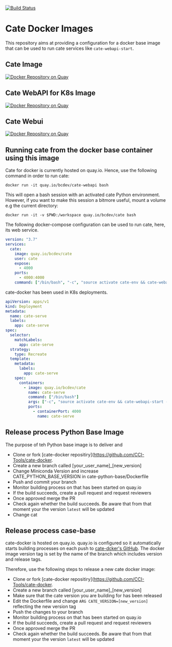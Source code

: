 [![Build Status](https://travis-ci.org/CCI-Tools/cate-docker.svg?branch=master)](https://travis-ci.org/CCI-Tools/cate-docker)

# Cate Docker Images

This repository aims at providing a configuration for a docker base image
that can be used to run cate services like `cate-webapi-start`.

## Cate Image

[![Docker Repository on Quay](https://quay.io/repository/bcdev/cate/status "Docker Repository on Quay")](https://quay.io/repository/bcdev/cate)


## Cate WebAPI for K8s Image

[![Docker Repository on Quay](https://quay.io/repository/bcdev/cate-webapi-k8s/status "Docker Repository on Quay")](https://quay.io/repository/bcdev/cate-webapi-k8s)


## Cate Webui

[![Docker Repository on Quay](https://quay.io/repository/bcdev/cate-webui/status "Docker Repository on Quay")](https://quay.io/repository/bcdev/cate-webui)

## Running cate from the docker base container using this image

Cate for docker is currently hosted on quay.io. Hence, use the following
command in order to run cate:

```shell script
docker run -it quay.io/bcdev/cate-webapi bash
```

This will open a bash session with an activated cate Python environment. However,
if you want to make this session a bitmore useful, mount a volume e.g the current directory:

```shell script
docker run -it -v $PWD:/workspace quay.io/bcdev/cate bash
```

The following docker-compose configuration can be used to run cate, here, its web service.
 

```yaml
version: "3.7"
services:
  cate:
    image: quay.io/bcdev/cate
    user: cate
    expose:
      - 4000
    ports:
      - 4000:4000
    command: ["/bin/bash", "-c", "source activate cate-env && cate-webapi-start -v -p 4000 -a 0.0.0.0"] 
```

cate-docker has been used in K8s deployments. 

```yaml
apiVersion: apps/v1
kind: Deployment
metadata:
  name: cate-serve
  labels:
    app: cate-serve
spec:
  selector:
    matchLabels:
      app: cate-serve
  strategy:
    type: Recreate
  template:
    metadata:
      labels:
        app: cate-serve
    spec:
      containers:
        - image: quay.io/bcdev/cate
          name: cate-serve
          command: ["/bin/bash"]
          args: ["-c", "source activate cate-env && cate-webapi-start -v -p 4000 -a 0.0.0.0"]
          ports:
            - containerPort: 4000
              name: cate-serve
```


## Release process Python Base Image

The purpose of teh Python base image is to deliver and 

- Clone or fork [cate-docker repositiry](https://github.com/CCI-Tools/cate-docker.
- Create a new branch called [your_user_name]_[new_version]
- Change Miniconda Version and increase CATE_PYTHON_BASE_VERSION in cate-python-base/Dockerfile
- Push and commit your branch
- Monitor building process on that has been started on quay.io 
- If the build succeeds, create a pull request and request reviewers
- Once approved merge the PR
- Check again whether the build succeeds. Be aware that from that moment
  your the version `latest` will be updated
- Change cat

## Release process case-base

cate-docker is hosted on quay.io. quay.io is configured so it automatically starts building processes on each 
push to [cate-dcker's GitHub](https://github.com/CCI-Tools/cate-docker). The docker image version 
tag is set by the name of the branch which includes version and release tags. 

Therefore, use the following steps to release a new cate docker image:

- Clone or fork [cate-docker repositiry](https://github.com/CCI-Tools/cate-docker.
- Create a new branch called [your_user_name]_[new_version]
- Make sure that the cate version you are building for has been released
- Edit the Dockerfile and change `ARG CATE_VERSION=[new_version]` reflecting the new version tag
- Push the changes to your branch
- Monitor building process on that has been started on quay.io 
- If the build succeeds, create a pull request and request reviewers
- Once approved merge the PR
- Check again whether the build succeeds. Be aware that from that moment
  your the version `latest` will be updated


 
